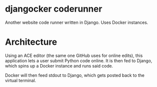 # djangocker coderunner
Another website code runner written in Django. Uses Docker instances.

# Architecture
Using an ACE editor (the same one GitHub uses for online edits), this application lets a user submit Python code online.
It is then fed to Django, which spins up a Docker instance and runs said code.

Docker will then feed stdout to Django, which gets posted back to the virtual terminal.
